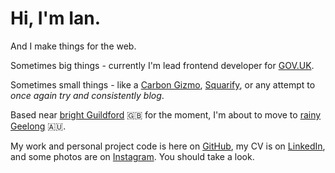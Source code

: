 # Hi, I'm Ian.

And I make things for the web.

Sometimes big things - currently I'm lead frontend developer for [GOV.UK].

Sometimes small things - like a [Carbon Gizmo][carbon_gizmo], [Squarify][squarify], or any attempt to _once again try and consistently blog_.

Based near [bright Guildford][weather_in_guildford] 🇬🇧 for the moment, I'm about to move to [rainy Geelong][weather_in_geelong] 🇦🇺.

My work and personal project code is here on [GitHub][github], my CV is on [LinkedIn][linkedin], and some photos are on [Instagram][instagram]. You should take a look.

[weather_in_guildford]: https://openweathermap.org/city/2647793
[weather_in_geelong]: https://openweathermap.org/city/2165798
[squarify]: https://squarify.inj.ms/
[carbon_gizmo]: https://carbon-gizmo.wwf.org.uk/
[GOV.UK]: https://www.gov.uk
[github]: https://inj.ms/github
[linkedin]: https://inj.ms/linkedin
[instagram]: https://inj.ms/instagram
